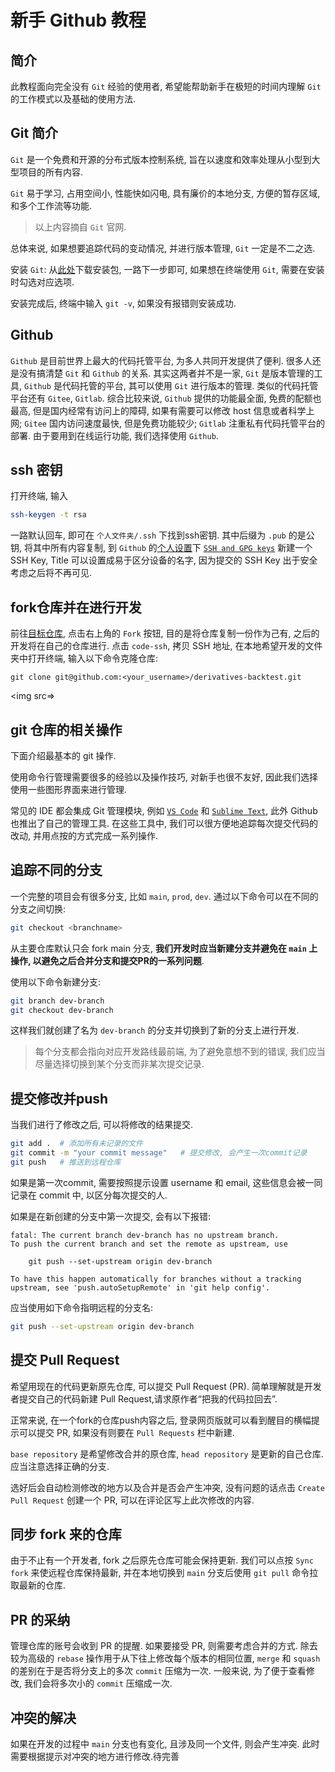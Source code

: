 # 新手 Github 教程

## 简介

此教程面向完全没有 `Git` 经验的使用者, 希望能帮助新手在极短的时间内理解 `Git` 的工作模式以及基础的使用方法.

## Git 简介

`Git` 是一个免费和开源的分布式版本控制系统, 旨在以速度和效率处理从小型到大型项目的所有内容.

`Git` 易于学习, 占用空间小, 性能快如闪电, 具有廉价的本地分支, 方便的暂存区域, 和多个工作流等功能.

> 以上内容摘自 `Git` 官网.

总体来说, 如果想要追踪代码的变动情况, 并进行版本管理, `Git` 一定是不二之选.

安装 `Git`: 从[此处](https://git-scm.com/downloads)下载安装包, 一路下一步即可, 如果想在终端使用 `Git`, 需要在安装时勾选对应选项.

安装完成后, 终端中输入 `git -v`, 如果没有报错则安装成功.

## Github

`Github` 是目前世界上最大的代码托管平台, 为多人共同开发提供了便利. 很多人还是没有搞清楚 `Git` 和 `Github` 的关系. 其实这两者并不是一家, `Git` 是版本管理的工具, `Github` 是代码托管的平台, 其可以使用 `Git` 进行版本的管理. 类似的代码托管平台还有 `Gitee`, `Gitlab`. 综合比较来说, `Github` 提供的功能最全面, 免费的配额也最高, 但是国内经常有访问上的障碍, 如果有需要可以修改 host 信息或者科学上网; `Gitee` 国内访问速度最快, 但是免费功能较少; `Gitlab` 注重私有代码托管平台的部署. 由于要用到在线运行功能, 我们选择使用 `Github`.

## ssh 密钥

打开终端, 输入
```sh
ssh-keygen -t rsa
```

一路默认回车, 即可在 `个人文件夹/.ssh` 下找到ssh密钥. 其中后缀为 `.pub` 的是公钥, 将其中所有内容复制, 到 `Github` 的[个人设置](https://github.com/settings/profile)下 [`SSH and GPG keys`](https://github.com/settings/keys) 新建一个 SSH Key, Title 可以设置成易于区分设备的名字, 因为提交的 SSH Key 出于安全考虑之后将不再可见.


## fork仓库并在进行开发

前往[目标仓库](https://github.com/herbyuan/derivatives-backtest), 点击右上角的 `Fork` 按钮, 目的是将仓库复制一份作为己有, 之后的开发将在自己的仓库进行. 点击 `code-ssh`, 拷贝 SSH 地址, 在本地希望开发的文件夹中打开终端, 输入以下命令克隆仓库:
```
git clone git@github.com:<your_username>/derivatives-backtest.git
```

<img src=>

## git 仓库的相关操作

下面介绍最基本的 git 操作.

使用命令行管理需要很多的经验以及操作技巧, 对新手也很不友好, 因此我们选择使用一些图形界面来进行管理.

常见的 IDE 都会集成 Git 管理模块, 例如 [`VS Code`](https://code.visualstudio.com) 和 [`Sublime Text`](https://www.sublimetext.com), 此外 Github 也推出了自己的管理工具. 在这些工具中, 我们可以很方便地追踪每次提交代码的改动, 并用点按的方式完成一系列操作.

## 追踪不同的分支

一个完整的项目会有很多分支, 比如 `main`, `prod`, `dev`. 通过以下命令可以在不同的分支之间切换:
``` sh
git checkout <branchname>
```

从主要仓库默认只会 fork main 分支, **我们开发时应当新建分支并避免在 `main` 上操作, 以避免之后合并分支和提交PR的一系列问题**.

使用以下命令新建分支:

``` sh
git branch dev-branch
git checkout dev-branch
```

这样我们就创建了名为 `dev-branch` 的分支并切换到了新的分支上进行开发.

> 每个分支都会指向对应开发路线最前端, 为了避免意想不到的错误, 我们应当尽量选择切换到某个分支而非某次提交记录.

## 提交修改并push

当我们进行了修改之后, 可以将修改的结果提交.

```sh
git add .  # 添加所有未记录的文件
git commit -m "your commit message"   # 提交修改, 会产生一次commit记录
git push   # 推送到远程仓库
```
如果是第一次commit, 需要按照提示设置 username 和 email, 这些信息会被一同记录在 commit 中, 以区分每次提交的人.

如果是在新创建的分支中第一次提交, 会有以下报错:

```
fatal: The current branch dev-branch has no upstream branch.
To push the current branch and set the remote as upstream, use

    git push --set-upstream origin dev-branch

To have this happen automatically for branches without a tracking
upstream, see 'push.autoSetupRemote' in 'git help config'.
```

应当使用如下命令指明远程的分支名:

```sh
git push --set-upstream origin dev-branch
```

## 提交 Pull Request

希望用现在的代码更新原先仓库, 可以提交 Pull Request (PR). 简单理解就是开发者提交自己的代码新建 Pull Request,请求原作者“把我的代码拉回去”.

正常来说, 在一个fork的仓库push内容之后, 登录网页版就可以看到醒目的横幅提示可以提交 PR, 如果没有则要在 `Pull Requests` 栏中新建.

`base repository` 是希望修改合并的原仓库, `head repository` 是更新的自己仓库. 应当注意选择正确的分支.

选好后会自动检测修改的地方以及合并是否会产生冲突, 没有问题的话点击 `Create Pull Request` 创建一个 PR, 可以在评论区写上此次修改的内容.

## 同步 fork 来的仓库

由于不止有一个开发者, fork 之后原先仓库可能会保持更新. 我们可以点按 `Sync fork` 来使远程仓库保持最新, 并在本地切换到 `main` 分支后使用 `git pull` 命令拉取最新的仓库.

## PR 的采纳

管理仓库的账号会收到 PR 的提醒. 如果要接受 PR, 则需要考虑合并的方式. 除去较为高级的 `rebase` 操作用于从下往上修改每个版本的相同位置, `merge` 和 `squash` 的差别在于是否将分支上的多次 `commit` 压缩为一次. 一般来说, 为了便于查看修改, 我们会将多次小的 `commit` 压缩成一次.


## 冲突的解决

如果在开发的过程中 `main` 分支也有变化, 且涉及同一个文件, 则会产生冲突. 此时需要根据提示对冲突的地方进行修改.待完善





